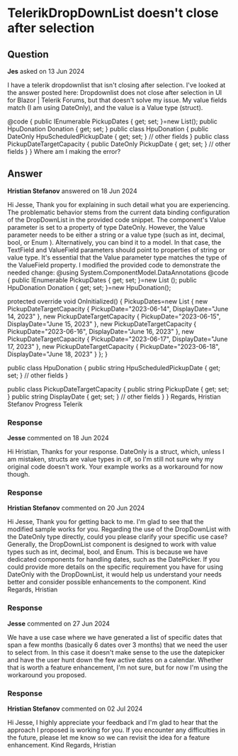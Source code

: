 # TelerikDropDownList doesn't close after selection

## Question

**Jes** asked on 13 Jun 2024

I have a telerik dropdownlist that isn't closing after selection. I've looked at the answer posted here: Dropdownlist does not close after selection in UI for Blazor | Telerik Forums, but that doesn't solve my issue. My value fields match (I am using DateOnly), and the value is a Value type (struct). <FormItem Field="@nameof(HpuDonation.HpuScheduledPickupDate)">
<Template>
<TelerikDropDownList Width="150px" ValueField="@nameof(PickupDateTargetCapacity.PickupDate)" Data="@PickupDates" @bind-Value="@Donation.HpuScheduledPickupDate">
<ValueTemplate>
@((context as PickupDateTargetCapacity).PickupDate.ToString( "MMMM d" ))
</ValueTemplate>
<ItemTemplate>
@((context as PickupDateTargetCapacity).PickupDate.ToString( "MMMM d" ))
</ItemTemplate>
</TelerikDropDownList>
</Template>
</FormItem>

@code { public IEnumerable<PickupDateTargetCapacity> PickupDates { get; set; }=new List<PickupDateTargetCapacityDto>(); public HpuDonation Donation { get; set; } public class HpuDonation { public DateOnly HpuScheduledPickupDate { get; set; } // other fields } public class PickupDateTargetCapacity { public DateOnly PickupDate { get; set; } // other fields }
} Where am I making the error?

## Answer

**Hristian Stefanov** answered on 18 Jun 2024

Hi Jesse, Thank you for explaining in such detail what you are experiencing. The problematic behavior stems from the current data binding configuration of the DropDownList in the provided code snippet. The component's Value parameter is set to a property of type DateOnly. However, the Value parameter needs to be either a string or a value type (such as int, decimal, bool, or Enum ). Alternatively, you can bind it to a model. In that case, the TextField and ValueField parameters should point to properties of string or value type. It's essential that the Value parameter type matches the type of the ValueField property. I modified the provided code to demonstrate the needed change: @using System.ComponentModel.DataAnnotations <TelerikForm Model="@Donation"> <FormValidation> <DataAnnotationsValidator> </DataAnnotationsValidator> </FormValidation> <FormItems> <FormItem LabelText="Scheduled Pickup Date" Field="@nameof(HpuDonation.HpuScheduledPickupDate)"> <Template> <TelerikDropDownList Width="150px" ValueField="@nameof(PickupDateTargetCapacity.PickupDate)" TextField="@nameof(PickupDateTargetCapacity.DisplayDate)" Data="@PickupDates" @bind-Value="@Donation.HpuScheduledPickupDate" /> </Template> </FormItem> </FormItems> </TelerikForm> @code {
public IEnumerable <PickupDateTargetCapacity> PickupDates { get; set; }=new List <PickupDateTargetCapacity> ();
public HpuDonation Donation { get; set; }=new HpuDonation();

protected override void OnInitialized()
{
PickupDates=new List <PickupDateTargetCapacity> {
new PickupDateTargetCapacity { PickupDate="2023-06-14", DisplayDate="June 14, 2023" },
new PickupDateTargetCapacity { PickupDate="2023-06-15", DisplayDate="June 15, 2023" },
new PickupDateTargetCapacity { PickupDate="2023-06-16", DisplayDate="June 16, 2023" },
new PickupDateTargetCapacity { PickupDate="2023-06-17", DisplayDate="June 17, 2023" },
new PickupDateTargetCapacity { PickupDate="2023-06-18", DisplayDate="June 18, 2023" }
};
}

public class HpuDonation
{
public string HpuScheduledPickupDate { get; set; }
// other fields
}

public class PickupDateTargetCapacity
{
public string PickupDate { get; set; }
public string DisplayDate { get; set; }
// other fields
}
} Regards, Hristian Stefanov Progress Telerik

### Response

**Jesse** commented on 18 Jun 2024

Hi Hristian, Thanks for your response. DateOnly is a struct, which, unless I am mistaken, structs are value types in c#, so I'm still not sure why my original code doesn't work. Your example works as a workaround for now though.

### Response

**Hristian Stefanov** commented on 20 Jun 2024

Hi Jesse, Thank you for getting back to me. I'm glad to see that the modified sample works for you. Regarding the use of the DropDownList with the DateOnly type directly, could you please clarify your specific use case? Generally, the DropDownList component is designed to work with value types such as int, decimal, bool, and Enum. This is because we have dedicated components for handling dates, such as the DatePicker. If you could provide more details on the specific requirement you have for using DateOnly with the DropDownList, it would help us understand your needs better and consider possible enhancements to the component. Kind Regards, Hristian

### Response

**Jesse** commented on 27 Jun 2024

We have a use case where we have generated a list of specific dates that span a few months (basically 6 dates over 3 months) that we need the user to select from. In this case it doesn't make sense to the use the datepicker and have the user hunt down the few active dates on a calendar. Whether that is worth a feature enhancement, I'm not sure, but for now I'm using the workaround you proposed.

### Response

**Hristian Stefanov** commented on 02 Jul 2024

Hi Jesse, I highly appreciate your feedback and I'm glad to hear that the approach I proposed is working for you. If you encounter any difficulties in the future, please let me know so we can revisit the idea for a feature enhancement. Kind Regards, Hristian
